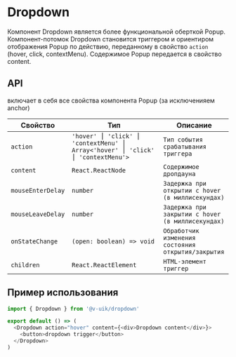 # Dropdown

Компонент Dropdown является более функциональной оберткой Popup.
Компонент-потомок Dropdown становится триггером и ориентиром отображения Popup
по действию, переданному в свойство `action` (hover, click, contextMenu).
Содержимое Popup передается в свойство content.

## API

включает в себя все свойства компонента Popup (за исключенияем anchor)

| Свойство          | Тип                                                                            | Описание                                           |
| ----------------- | ------------------------------------------------------------------------------ | -------------------------------------------------- |
| `action`          | `'hover' ⎮ 'click' ⎮ 'contextMenu' ⎮ Array<'hover' ⎮ 'click' ⎮ 'contextMenu'>` | `Тип события срабатывания триггера`                |
| `content`         | `React.ReactNode`                                                              | `Содержимое дропдауна`                             |
| `mouseEnterDelay` | `number`                                                                       | `Задержка при открытии с hover (в миллисекундах)`  |
| `mouseLeaveDelay` | `number`                                                                       | `Задержка при закрытии с hover (в миллисекундах)`  |
| `onStateChange`   | `(open: boolean) => void`                                                      | `Обработчик изменения состояния открытия/закрытия` |
| `children`        | `React.ReactElement`                                                           | `HTML-элемент триггер`                             |

## Пример использования

```javascript
import { Dropdown } from '@v-uik/dropdown'

export default () => (
  <Dropdown action="hover" content={<div>Dropdown content</div>}>
    <button>dropdown trigger</button>
  </Dropdown>
)
```

